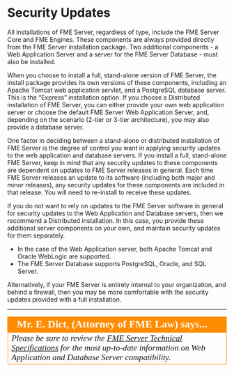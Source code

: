 # Security Updates #

All installations of FME Server, regardless of type, include the FME Server Core and FME Engines. These components are always provided directly from the FME Server installation package. Two additional components - a Web Application Server and a server for the FME Server Database - must also be installed. 

When you choose to install a full, stand-alone version of FME Server, the install package provides its own versions of these components, including an Apache Tomcat web application servlet, and a PostgreSQL database server. This is the “Express” installation option. If you choose a Distributed installation of FME Server, you can either provide your own web application server or choose the default FME Server Web Application Server, and, depending on the scenario (2-tier or 3-tier architecture), you may also provide a database server.

One factor in deciding between a stand-alone or distributed installation of FME Server is the degree of control you want in applying security updates to the web application and database servers. If you install a full, stand-alone FME Server, keep in mind that any security updates to these components are dependent on updates to FME Server releases in general. Each time FME Server releases an update to its software (including both major and minor releases), any security updates for these components are included in that release. You will need to re-install to receive these updates.

If you do not want to rely on updates to the FME Server software in general for security updates to the Web Application and Database servers, then we recommend a Distributed installation. In this case, you provide these additional server components on your own, and maintain security updates for them separately. 

- In the case of the Web Application server, both Apache Tomcat and Oracle WebLogic are supported. 
- The FME Server Database supports PostgreSQL, Oracle, and SQL Server. 

Alternatively, if your FME Server is entirely internal to your organization, and behind a firewall, then you may be more comfortable with the security updates provided with a full installation.

---

<!--Person X Says Section-->

<table style="border-spacing: 0px">
<tr>
<td style="vertical-align:middle;background-color:darkorange;border: 2px solid darkorange">
<i class="fa fa-quote-left fa-lg fa-pull-left fa-fw" style="color:white;padding-right: 12px;vertical-align:text-top"></i>
<span style="color:white;font-size:x-large;font-weight: bold;font-family:serif">Mr. E. Dict, (Attorney of FME Law) says...</span>
</td>
</tr>

<tr>
<td style="border: 1px solid darkorange">
<span style="font-family:serif; font-style:italic; font-size:larger">
Please be sure to review the <a href="https://www.safe.com/fme/fme-server/tech-specs/">FME Server Technical Specifications</a> for the most up-to-date information on Web Application and Database Server compatibility. 
</span>
</td>
</tr>
</table>
